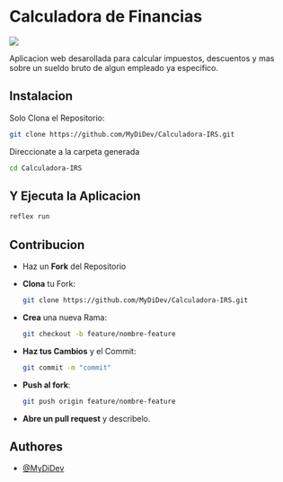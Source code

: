 # Calculadora de Financias
[![](https://img.shields.io/badge/Version-1.0-green)]()


Aplicacion web desarollada para calcular impuestos, descuentos y mas sobre un sueldo bruto de algun empleado ya especifico.

## Instalacion

Solo Clona el Repositorio:


```bash
git clone https://github.com/MyDiDev/Calculadora-IRS.git
```

Direccionate a la carpeta generada

```bash
cd Calculadora-IRS
```

## Y Ejecuta la Aplicacion

```bash
reflex run
```


## Contribucion

- Haz un **Fork** del Repositorio 

- **Clona** tu Fork:
    ```bash 
    git clone https://github.com/MyDiDev/Calculadora-IRS.git
    ```
- **Crea** una nueva Rama:
    ```bash
    git checkout -b feature/nombre-feature
    ```
- **Haz tus Cambios** y el Commit:
    ```bash
    git commit -m "commit"
    ```
- **Push al fork**:
    ```bash
    git push origin feature/nombre-feature
    ```
- **Abre un pull request** y describelo.

## Authores

- [@MyDiDev](https://www.github.com/MyDiDev)
